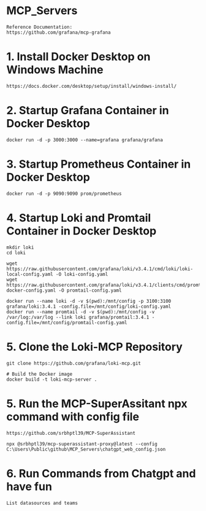 # MCP_Servers

    Reference Documentation:
    https://github.com/grafana/mcp-grafana

# 1. Install Docker Desktop on Windows Machine  

    https://docs.docker.com/desktop/setup/install/windows-install/

# 2. Startup Grafana Container in Docker Desktop  

    docker run -d -p 3000:3000 --name=grafana grafana/grafana

# 3. Startup Prometheus Container in Docker Desktop   

    docker run -d -p 9090:9090 prom/prometheus

# 4. Startup Loki and Promtail Container in Docker Desktop   

    mkdir loki
    cd loki
    
    wget https://raw.githubusercontent.com/grafana/loki/v3.4.1/cmd/loki/loki-local-config.yaml -O loki-config.yaml
    wget https://raw.githubusercontent.com/grafana/loki/v3.4.1/clients/cmd/promtail/promtail-docker-config.yaml -O promtail-config.yaml

    docker run --name loki -d -v $(pwd):/mnt/config -p 3100:3100 grafana/loki:3.4.1 -config.file=/mnt/config/loki-config.yaml
    docker run --name promtail -d -v $(pwd):/mnt/config -v /var/log:/var/log --link loki grafana/promtail:3.4.1 -config.file=/mnt/config/promtail-config.yaml

# 5. Clone the Loki-MCP Repository

    git clone https://github.com/grafana/loki-mcp.git

    # Build the Docker image
    docker build -t loki-mcp-server . 

# 5. Run the MCP-SuperAssitant npx command with config file

    https://github.com/srbhptl39/MCP-SuperAssistant
    
    npx @srbhptl39/mcp-superassistant-proxy@latest --config C:\Users\Public\github\MCP_Servers\chatgpt_web_config.json   

    
# 6. Run Commands from Chatgpt and have fun  

    List datasources and teams
